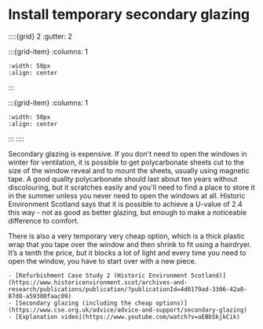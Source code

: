# Install temporary secondary glazing


::::{grid} 2
:gutter: 2

:::{grid-item}
:columns: 1
```{image} ../images/cost-2.jpg
:width: 50px
:align: center
```
:::

:::{grid-item}
:columns: 1 
```{image} ../images/2-star.jpg
:width: 50px
:align: center
```
:::
::::

Secondary glazing is expensive.  If you don't need to open the windows in winter for ventilation, it is possible to get polycarbonate sheets cut to the size of the window reveal and to mount the sheets, usually using magnetic tape.   A good quality polycarbonate should last about ten years without discolouring, but it scratches easily and you'll need to find a place to store it in the summer unless you never need to open the windows at all.  Historic Environment Scotland says that it is possible to achieve a U-value of 2.4 this way - not as good as better glazing, but enough to make a noticeable difference to comfort.   

There is also a very temporary very cheap option, which is a thick plastic wrap that you tape over the window and then shrink to fit using a hairdryer.   It’s a tenth the price, but it blocks a lot of light and every time you need to open the window, you have to start over with a new piece.  


```{admonition} More information
- [Refurbishment Case Study 2 (Historic Environment Scotland)](https://www.historicenvironment.scot/archives-and-research/publications/publication/?publicationId=4d0179ad-3306-42a0-87d8-a59300faac09)
- [Secondary glazing (including the cheap options)](https://www.cse.org.uk/advice/advice-and-support/secondary-glazing)
- [Explanation video](https://www.youtube.com/watch?v=aEBbSkjkCik)
```